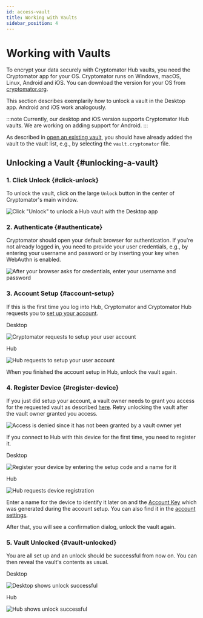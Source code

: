 ```yaml
---
id: access-vault
title: Working with Vaults
sidebar_position: 4
---
```


# Working with Vaults

To encrypt your data securely with Cryptomator Hub vaults, you need the Cryptomator app for your OS.
Cryptomator runs on Windows, macOS, Linux, Android and iOS.
You can download the version for your OS from [cryptomator.org](https://cryptomator.org/downloads/).

This section describes exemplarily how to unlock a vault in the Desktop app.
Android and iOS work analogously.

:::note
Currently, our desktop and iOS version supports Cryptomator Hub vaults.
We are working on adding support for Android.
:::

As described in [open an existing vault](/docs/desktop/adding-vaults.md#open-an-existing-vault), you should have already added the vault to the vault list, e.g., by selecting the `vault.cryptomator` file.

## Unlocking a Vault {#unlocking-a-vault}

### 1. Click Unlock {#click-unlock}

To unlock the vault, click on the large `Unlock` button in the center of Cryptomator's main window.

![Click "Unlock" to unlock a Hub vault with the Desktop app](/img/hub/unlock-click-unlock.png)

### 2. Authenticate {#authenticate}

Cryptomator should open your default browser for authentication. If you're not already logged in, you need to provide your user credentials, e.g., by entering your username and password or by inserting your key when WebAuthn is enabled.

![After your browser asks for credentials, enter your username and password](/img/hub/unlock-authenticate.png)

### 3. Account Setup {#account-setup}

If this is the first time you log into Hub, Cryptomator and Cryptomator Hub requests you to [set up your account](your-account.md#account-setup).

Desktop

![Cryptomator requests to setup your user account](/img/hub/unlock-setup-required-desktop.png)

Hub

![Hub requests to setup your user account](/img/hub/unlock-setup-required-hub.png)

When you finished the account setup in Hub, unlock the vault again.

### 4. Register Device {#register-device}

If you just did setup your account, a vault owner needs to grant you access for the requested vault as described [here](vault-management.md#update-permissions). Retry unlocking the vault after the vault owner granted you access.

![Access is denied since it has not been granted by a vault owner yet](/img/hub/unlock-access-denied.png)

If you connect to Hub with this device for the first time, you need to register it.

Desktop

![Register your device by entering the setup code and a name for it](/img/hub/unlock-register-device-desktop.png)

Hub

![Hub requests device registration](/img/hub/unlock-register-device-hub.png)

Enter a name for the device to identify it later on and the [Account Key](your-account.md#account-key) which was generated during the account setup. You can also find it in the [account settings](your-account.md#profile-page).

After that, you will see a confirmation dialog, unlock the vault again.

### 5. Vault Unlocked {#vault-unlocked}

You are all set up and an unlock should be successful from now on. You can then reveal the vault's contents as usual.

Desktop

![Desktop shows unlock successful](/img/hub/unlock-successfull-desktop.png)

Hub

![Hub shows unlock successful](/img/hub/unlock-successfull-hub.png)
